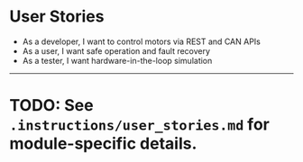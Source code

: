 # User Stories

- As a developer, I want to control motors via REST and CAN APIs
- As a user, I want safe operation and fault recovery
- As a tester, I want hardware-in-the-loop simulation

---
# TODO: See `.instructions/user_stories.md` for module-specific details.
